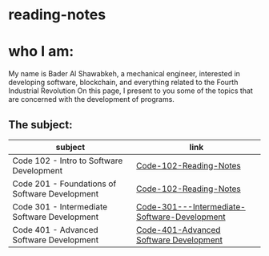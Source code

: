 # reading-notes

# who I am:
My name is Bader Al Shawabkeh, a mechanical engineer, interested in developing software, blockchain, 
and everything related to the Fourth Industrial Revolution On this page, 
I present to you some of the topics that are concerned with the development of programs.

## The subject:

subject    | link
---------- | ----
Code 102 - Intro to Software Development | [Code-102-Reading-Notes](https://bader-eng.github.io/Code-102-Reading-Notes/)
Code 201 - Foundations of Software Development | [Code-102-Reading-Notes](https://bader-eng.github.io/Code-201-Reading-Notes/)
Code 301 - Intermediate Software Development | [Code-301---Intermediate-Software-Development](https://bader-eng.github.io/Code-301---Intermediate-Software-Development/)
Code 401 - Advanced Software Development | [Code-401-Advanced Software Development](https://bader-eng.github.io/Code-102-Reading-Notes/)
